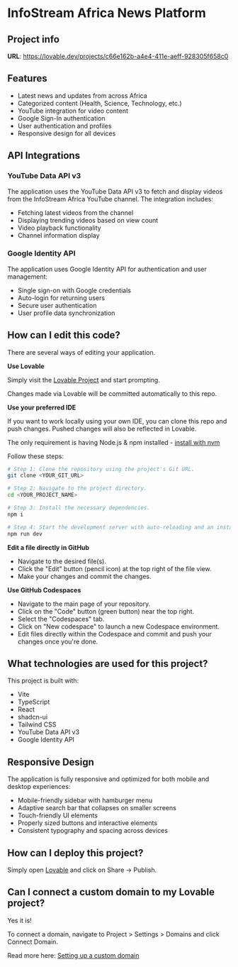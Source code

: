 
# InfoStream Africa News Platform

## Project info

**URL**: https://lovable.dev/projects/c66e162b-a4e4-411e-aeff-928305f658c0

## Features

- Latest news and updates from across Africa
- Categorized content (Health, Science, Technology, etc.)
- YouTube integration for video content
- Google Sign-In authentication
- User authentication and profiles
- Responsive design for all devices

## API Integrations

### YouTube Data API v3
The application uses the YouTube Data API v3 to fetch and display videos from the InfoStream Africa YouTube channel. The integration includes:

- Fetching latest videos from the channel
- Displaying trending videos based on view count
- Video playback functionality
- Channel information display

### Google Identity API
The application uses Google Identity API for authentication and user management:

- Single sign-on with Google credentials
- Auto-login for returning users
- Secure user authentication
- User profile data synchronization

## How can I edit this code?

There are several ways of editing your application.

**Use Lovable**

Simply visit the [Lovable Project](https://lovable.dev/projects/c66e162b-a4e4-411e-aeff-928305f658c0) and start prompting.

Changes made via Lovable will be committed automatically to this repo.

**Use your preferred IDE**

If you want to work locally using your own IDE, you can clone this repo and push changes. Pushed changes will also be reflected in Lovable.

The only requirement is having Node.js & npm installed - [install with nvm](https://github.com/nvm-sh/nvm#installing-and-updating)

Follow these steps:

```sh
# Step 1: Clone the repository using the project's Git URL.
git clone <YOUR_GIT_URL>

# Step 2: Navigate to the project directory.
cd <YOUR_PROJECT_NAME>

# Step 3: Install the necessary dependencies.
npm i

# Step 4: Start the development server with auto-reloading and an instant preview.
npm run dev
```

**Edit a file directly in GitHub**

- Navigate to the desired file(s).
- Click the "Edit" button (pencil icon) at the top right of the file view.
- Make your changes and commit the changes.

**Use GitHub Codespaces**

- Navigate to the main page of your repository.
- Click on the "Code" button (green button) near the top right.
- Select the "Codespaces" tab.
- Click on "New codespace" to launch a new Codespace environment.
- Edit files directly within the Codespace and commit and push your changes once you're done.

## What technologies are used for this project?

This project is built with:

- Vite
- TypeScript
- React
- shadcn-ui
- Tailwind CSS
- YouTube Data API v3
- Google Identity API

## Responsive Design

The application is fully responsive and optimized for both mobile and desktop experiences:

- Mobile-friendly sidebar with hamburger menu
- Adaptive search bar that collapses on smaller screens
- Touch-friendly UI elements
- Properly sized buttons and interactive elements
- Consistent typography and spacing across devices

## How can I deploy this project?

Simply open [Lovable](https://lovable.dev/projects/c66e162b-a4e4-411e-aeff-928305f658c0) and click on Share -> Publish.

## Can I connect a custom domain to my Lovable project?

Yes it is!

To connect a domain, navigate to Project > Settings > Domains and click Connect Domain.

Read more here: [Setting up a custom domain](https://docs.lovable.dev/tips-tricks/custom-domain#step-by-step-guide)
